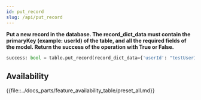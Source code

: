 ```yaml
---
id: put_record
slug: /api/put_record
---
```


**Put a new record in the database. The record_dict_data must contain the primaryKey (example: userId) of the table, 
and all the required fields of the model. Return the success of the operation with True or False.**

```python
success: bool = table.put_record(record_dict_data={'userId': "testUserId", 'name': 'John'})
```


## Availability

{{file::../docs_parts/feature_availability_table/preset_all.md}}

